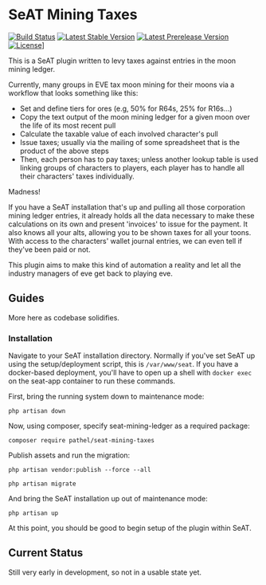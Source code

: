 # SeAT Mining Taxes

[![Build Status](https://img.shields.io/travis/dysath/seat-fitting.svg?style=flat-square)](https://travis-ci.org/pathel/seat-mining-taxes)
[![Latest Stable Version](https://img.shields.io/packagist/v/pathel/seat-mining-taxes.svg?style=flat-square)]()
[![Latest Prerelease Version](https://img.shields.io/packagist/vpre/pathel/seat-mining-taxes.svg)]()
[![License](https://img.shields.io/badge/license-GPLv2-blue.svg?style=flat-square)](https://raw.githubusercontent.com/Pathel/seat-mining-taxes/master/README.md)]

This is a SeAT plugin written to levy taxes against entries in the moon mining ledger.

Currently, many groups in EVE tax moon mining for their moons via a workflow that looks something like this:

* Set and define tiers for ores (e.g, 50% for R64s, 25% for R16s...)
* Copy the text output of the moon mining ledger for a given moon over the life of its most recent pull
* Calculate the taxable value of each involved character's pull
* Issue taxes; usually via the mailing of some spreadsheet that is the product of the above steps
* Then, each person has to pay taxes; unless another lookup table is used linking groups of characters to players, each player has to handle all their characters' taxes individually.

Madness!  

If you have a SeAT installation that's up and pulling all those corporation mining ledger entries, it already holds all the data necessary to make these calculations on its own and present 'invoices' to issue for the payment.  It also knows all your alts, allowing you to be shown taxes for all your toons.  With access to the characters' wallet journal entries, we can even tell if they've been paid or not.

This plugin aims to make this kind of automation a reality and let all the industry managers of eve get back to playing eve.

## Guides
More here as codebase solidifies.

### Installation

Navigate to your SeAT installation directory.  Normally if you've set SeAT up using the setup/deployment script, this is `/var/www/seat`.  If you have a docker-based deployment, you'll have to open up a shell with `docker exec` on the seat-app container to run these commands.

First, bring the running system down to maintenance mode:

`php artisan down`

Now, using composer, specify seat-mining-ledger as a required package:

`composer require pathel/seat-mining-taxes`

Publish assets and run the migration:

`php artisan vendor:publish --force --all`

`php artisan migrate`

And bring the SeAT installation up out of maintenance mode:

`php artisan up`

At this point, you should be good to begin setup of the plugin within SeAT.

## Current Status
Still very early in development, so not in a usable state yet.
